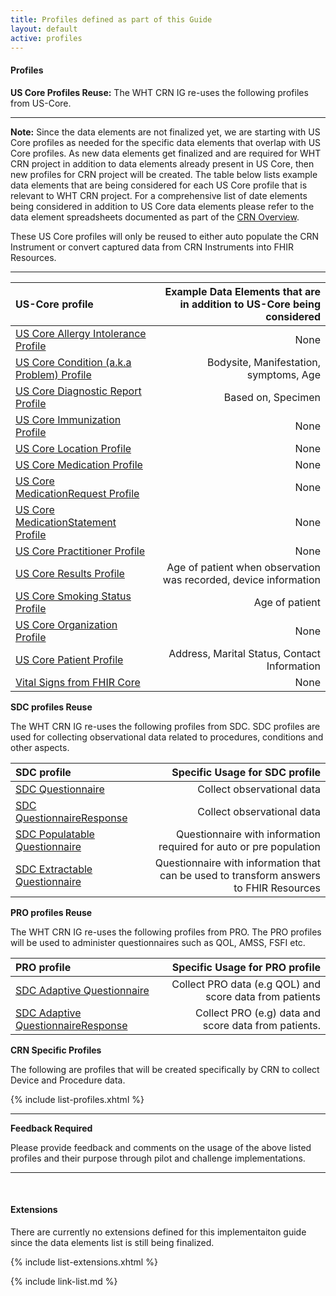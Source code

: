```yaml
---
title: Profiles defined as part of this Guide
layout: default
active: profiles
---
```

#### Profiles

**US Core Profiles Reuse:** 
The WHT CRN IG re-uses the following profiles from US-Core.

---
**Note:** Since the data elements are not finalized yet, we are starting with US Core profiles as needed for the specific data elements that overlap with US Core profiles. As new data elements get finalized and are required for WHT CRN project in addition to data elements already present in US Core, then new profiles for CRN project will be created. The table below lists example data elements that are being considered for each US Core profile that is relevant to WHT CRN project. For a comprehensive list of date elements being considered in addition to US Core data elements please refer to the data element spreadsheets documented as part of the [CRN Overview](crn-overview.html).

These US Core profiles will only be reused to either auto populate the CRN Instrument or convert captured data from CRN Instruments into FHIR Resources.  

---

| US-Core profile  | Example Data Elements that are in addition to US-Core being considered                   |
:------------------|-----------------------------------------------------------------------------------------:|
| [US Core Allergy Intolerance Profile](http://hl7.org/fhir/us/core/StructureDefinition-us-core-allergyintolerance.html) | None|
| [US Core Condition (a.k.a Problem) Profile](http://hl7.org/fhir/us/core/StructureDefinition-us-core-condition.html) |Bodysite, Manifestation, symptoms, Age |
| [US Core Diagnostic Report Profile](http://hl7.org/fhir/us/core/StructureDefinition-us-core-diagnosticreport.html) | Based on, Specimen|
| [US Core Immunization Profile](http://hl7.org/fhir/us/core/StructureDefinition-us-core-immunization.html) | None|
| [US Core Location Profile](http://hl7.org/fhir/us/core/StructureDefinition-us-core-location.html) | None|
| [US Core Medication Profile](http://hl7.org/fhir/us/core/StructureDefinition-us-core-medication.html) | None|
| [US Core MedicationRequest Profile](http://hl7.org/fhir/us/core/StructureDefinition-us-core-medicationrequest.html) | None|
| [US Core MedicationStatement Profile](http://hl7.org/fhir/us/core/StructureDefinition-us-core-medicationstatement.html) | None|
| [US Core Practitioner Profile](http://hl7.org/fhir/us/core/StructureDefinition-us-core-practitioner.html)| None|
| [US Core Results Profile](http://hl7.org/fhir/us/core/StructureDefinition-us-core-observationresults.html) |Age of patient when observation was recorded, device information |
| [US Core Smoking Status Profile](http://hl7.org/fhir/us/core/StructureDefinition-us-core-smokingstatus.html) |Age of patient|
| [US Core Organization Profile](http://hl7.org/fhir/us/core/StructureDefinition-us-core-organization.html) | None|
| [US Core Patient Profile](http://hl7.org/fhir/us/core/StructureDefinition-us-core-patient.html) | Address, Marital Status, Contact Information |
| [Vital Signs from FHIR Core](http://hl7.org/fhir/us/core/us-core-vitalsigns.html) | None |


**SDC profiles Reuse**

The WHT CRN IG re-uses the following profiles from SDC.
SDC profiles are used for collecting observational data related to procedures, conditions and other aspects.

| SDC profile  | Specific Usage for SDC profile               |
:------------------|-----------------------------------------------------------------------------------------:|
| [SDC Questionnaire](http://build.fhir.org/ig/HL7/sdc/sdc-questionnaire.html) | Collect observational data |
| [SDC QuestionnaireResponse](http://build.fhir.org/ig/HL7/sdc/sdc-questionnaireresponse.html) |Collect observational data  |
| [SDC Populatable Questionnaire](http://build.fhir.org/ig/HL7/sdc/sdc-questionnaire-populate.html)| Questionnaire with information required for auto or pre population |
| [SDC Extractable Questionnaire](http://build.fhir.org/ig/HL7/sdc/sdc-questionnaire-extract.html)|Questionnaire with information that can be used to transform answers to FHIR Resources|

**PRO profiles Reuse**

The WHT CRN IG re-uses the following profiles from PRO.
The PRO profiles will be used to administer questionnaires such as QOL, AMSS, FSFI etc.


| PRO profile  | Specific Usage for PRO profile               |
:------------------|-----------------------------------------------------------------------------------------:|
|[SDC Adaptive Questionnaire](http://build.fhir.org/ig/HL7/sdc/sdc-questionnaire-adapt.html)| Collect PRO data (e.g QOL) and score data from patients |
|[SDC Adaptive QuestionnaireResponse](http://build.fhir.org/ig/HL7/sdc/sdc-questionnaireresponse-adapt.html) |Collect PRO (e.g) data and score data from patients. |


**CRN Specific Profiles**

The following are profiles that will be created specifically by CRN to collect Device and Procedure data.



{% include list-profiles.xhtml %}

---
**Feedback Required**

Please provide feedback and comments on the usage of the above listed profiles and their purpose through pilot and challenge implementations.

---

<br />

#### Extensions

There are currently no extensions defined for this implementaiton guide since the data elements list is still being finalized.


{% include list-extensions.xhtml %}


{% include link-list.md %}

<br />
